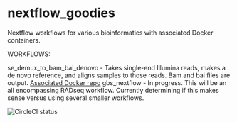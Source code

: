 # nextflow_goodies
Nextflow workflows for various bioinformatics with associated Docker containers. 


WORKFLOWS:

se_demux_to_bam_bai_denovo - Takes single-end Illumina reads, makes a de novo reference, and aligns samples to those reads. Bam and bai files are output.
[Associated Docker repo](https://hub.docker.com/r/harrisonjg/nf_se_demux_to_bam_bai_denovo)
gbs_nextflow - In progress. This will be an all encompassing RADseq workflow. Currently determining if this makes sense versus using several smaller workflows.

![CircleCI status](https://app.circleci.com/pipelines/github/JHarrisonEcoEvo/nextflow_gbs?style=shield)

